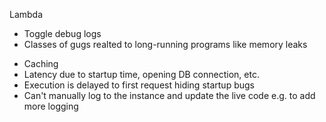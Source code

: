 Lambda
+ Toggle debug logs
+ Classes of gugs realted to long-running programs like memory leaks
- Caching
- Latency due to startup time, opening DB connection, etc.
- Execution is delayed to first request hiding startup bugs
- Can't manually log to the instance and update the live code e.g. to add more logging
